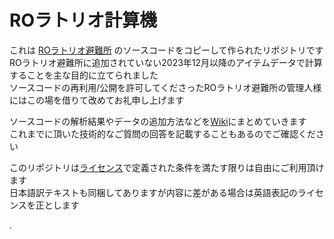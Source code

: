 # ROラトリオ計算機   

これは [ROラトリオ避難所](https://roratorio-hinanjo.net/roro/main/main.html) のソースコードをコピーして作られたリポジトリです  
ROラトリオ避難所に追加されていない2023年12月以降のアイテムデータで計算することを主な目的に立てられました  
ソースコードの再利用/公開を許可してくださったROラトリオ避難所の管理人様にはこの場を借りて改めてお礼申し上げます  

ソースコードの解析結果やデータの追加方法などを[Wiki](https://github.com/roratorio-hub/ratorio/wiki)にまとめていきます  
これまでに頂いた技術的なご質問の回答を記載することもあるのでご確認ください  

このリポジトリは[ライセンス](./LICENSE/PolyForm_Noncommercial_License_1.0.0.txt)で定義された条件を満たす限りは自由にご利用頂けます  
日本語訳テキストも同梱してありますが内容に差がある場合は英語表記のライセンスを正とします  

.
